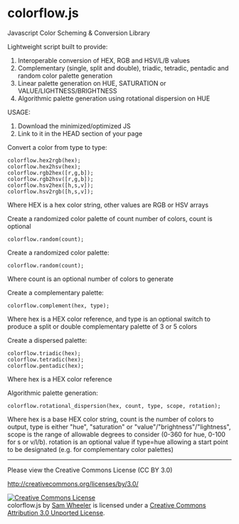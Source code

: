 colorflow.js
============

Javascript Color Scheming & Conversion Library

Lightweight script built to provide:

1. Interoperable conversion of HEX, RGB and HSV/L/B values
2. Complementary (single, split and double), triadic, tetradic, pentadic and random color palette generation
3. Linear palette generation on HUE, SATURATION or VALUE/LIGHTNESS/BRIGHTNESS
2. Algorithmic palette generation using rotational dispersion on HUE


USAGE:

1. Download the minimized/optimized JS
2. Link to it in the HEAD section of your page


Convert a color from type to type:
```
colorflow.hex2rgb(hex);
colorflow.hex2hsv(hex);
colorflow.rgb2hex([r,g,b]);
colorflow.rgb2hsv([r,g,b]);
colorflow.hsv2hex([h,s,v]);
colorflow.hsv2rgb([h,s,v]);
```
Where HEX is a hex color string, other values are RGB or HSV arrays


Create a randomized color palette of count number of colors, count is optional
```
colorflow.random(count);
```


Create a randomized color palette:
```
colorflow.random(count);
```
Where count is an optional number of colors to generate


Create a complementary palette:
```
colorflow.complement(hex, type);
```
Where hex is a HEX color reference, and type is an optional switch to produce a split or double complementary palette of 3 or 5 colors


Create a dispersed palette:
```
colorflow.triadic(hex);
colorflow.tetradic(hex);
colorflow.pentadic(hex);
```
Where hex is a HEX color reference


Algorithmic palette generation:
```
colorflow.rotational_dispersion(hex, count, type, scope, rotation);
```
Where hex is a base HEX color string, count is the number of colors to output, type is either "hue", "saturation" or "value"/"brightness"/"lightness", scope is the range of allowable degrees to consider (0-360 for hue, 0-100 for s or v/l/b). rotation is an optional value if type=hue allowing a start point to be designated (e.g. for complementary color palettes) 



----------------------

Please view the Creative Commons License (CC BY 3.0)

http://creativecommons.org/licenses/by/3.0/

<a rel="license" href="http://creativecommons.org/licenses/by/3.0/deed.en_US"><img alt="Creative Commons License" style="border-width:0" src="http://i.creativecommons.org/l/by/3.0/88x31.png" /></a><br /><span xmlns:dct="http://purl.org/dc/terms/" property="dct:title">colorflow.js</span> by <a xmlns:cc="http://creativecommons.org/ns#" href="http://www.samwheeler.info" property="cc:attributionName" rel="cc:attributionURL">Sam Wheeler</a> is licensed under a <a rel="license" href="http://creativecommons.org/licenses/by/3.0/deed.en_US">Creative Commons Attribution 3.0 Unported License</a>.
